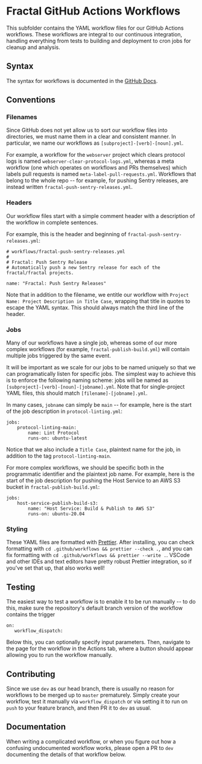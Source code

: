 # Fractal GitHub Actions Workflows

This subfolder contains the YAML workflow files for our GitHub Actions workflows. These workflows are integral to our continuous integration, handling everything from tests to building and deployment to cron jobs for cleanup and analysis.

## Syntax

The syntax for workflows is documented in the [GitHub Docs](https://docs.github.com/en/free-pro-team@latest/actions/reference/workflow-syntax-for-github-actions).

## Conventions

### Filenames

Since GitHub does not yet allow us to sort our workflow files into directories, we must name them in a clear and consistent manner. In particular, we name our workflows as `[subproject]-[verb]-[noun].yml`.

For example, a workflow for the `webserver` project which clears protocol logs is named `webserver-clear-protocol-logs.yml`, whereas a meta workflow (one which operates on workflows and PRs themselves) which labels pull requests is named `meta-label-pull-requests.yml`. Workflows that belong to the whole repo -- for example, for pushing Sentry releases, are instead written `fractal-push-sentry-releases.yml`.

### Headers

Our workflow files start with a simple comment header with a description of the workflow in complete sentences.

For example, this is the header and beginning of `fractal-push-sentry-releases.yml`:

```
# workflows/fractal-push-sentry-releases.yml
#
# Fractal: Push Sentry Release
# Automatically push a new Sentry release for each of the fractal/fractal projects.

name: "Fractal: Push Sentry Releases"
```

Note that in addition to the filename, we entitle our workflow with `Project Name: Project Description in Title Case`, wrapping that title in quotes to escape the YAML syntax. This should always match the third line of the header.

### Jobs

Many of our workflows have a single job, whereas some of our more complex workflows (for example, `fractal-publish-build.yml`) will contain multiple jobs triggered by the same event.

It will be important as we scale for our jobs to be named uniquely so that we can programatically listen for specific jobs. The simplest way to achieve this is to enforce the following naming scheme: jobs will be named as `[subproject]-[verb]-[noun]-[jobname].yml`. Note that for single-project YAML files, this should match `[filename]-[jobname].yml`.

In many cases, `jobname` can simply be `main` -- for example, here is the start of the job description in `protocol-linting.yml`:

```
jobs:
    protocol-linting-main:
        name: Lint Protocol
        runs-on: ubuntu-latest
```

Notice that we also include a `Title Case`, plaintext name for the job, in addition to the tag `protocol-linting-main`.

For more complex workflows, we should be specific both in the programmatic identifier and the plaintext job name. For example, here is the start of the job description for pushing the Host Service to an AWS S3 bucket in `fractal-publish-build.yml`:

```
jobs:
    host-service-publish-build-s3:
        name: "Host Service: Build & Publish to AWS S3"
        runs-on: ubuntu-20.04
```

### Styling

These YAML files are formatted with [Prettier](https://github.com/prettier/prettier). After installing, you can check formatting with `cd .github/workflows && prettier --check .`, and you can fix formatting with `cd .github/workflows && prettier --write .`. VSCode and other IDEs and text editors have pretty robust Prettier integration, so if you've set that up, that also works well!

## Testing

The easiest way to test a workflow is to enable it to be run manually -- to do this, make sure the repository's default branch version of the workflow contains the trigger

```
on:
   workflow_dispatch:
```

Below this, you can optionally specify input parameters. Then, navigate to the page for the workflow in the Actions tab, where a button should appear allowing you to run the workflow manually.

## Contributing

Since we use `dev` as our head branch, there is usually no reason for workflows to be merged up to `master` prematurely. Simply create your workflow, test it manually via `workflow_dispatch` or via setting it to run on `push` to your feature branch, and then PR it to `dev` as usual.

## Documentation

When writing a complicated workflow, or when you figure out how a confusing undocumented workflow works, please open a PR to `dev` documenting the details of that workflow below.
